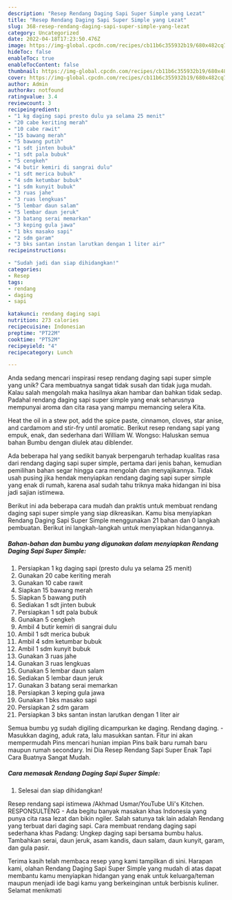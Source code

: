 ```yaml
---
description: "Resep Rendang Daging Sapi Super Simple yang Lezat"
title: "Resep Rendang Daging Sapi Super Simple yang Lezat"
slug: 368-resep-rendang-daging-sapi-super-simple-yang-lezat
category: Uncategorized
date: 2022-04-18T17:23:50.476Z
image: https://img-global.cpcdn.com/recipes/cb11b6c355932b19/680x482cq70/rendang-daging-sapi-super-simple-foto-resep-utama.jpg
hideToc: false
enableToc: true
enableTocContent: false
thumbnail: https://img-global.cpcdn.com/recipes/cb11b6c355932b19/680x482cq70/rendang-daging-sapi-super-simple-foto-resep-utama.jpg
cover: https://img-global.cpcdn.com/recipes/cb11b6c355932b19/680x482cq70/rendang-daging-sapi-super-simple-foto-resep-utama.jpg
author: Admin
authorAv: notfound
ratingvalue: 3.4
reviewcount: 3
recipeingredient:
- "1 kg daging sapi presto dulu ya selama 25 menit"
- "20 cabe keriting merah"
- "10 cabe rawit"
- "15 bawang merah"
- "5 bawang putih"
- "1 sdt jinten bubuk"
- "1 sdt pala bubuk"
- "5 cengkeh"
- "4 butir kemiri di sangrai dulu"
- "1 sdt merica bubuk"
- "4 sdm ketumbar bubuk"
- "1 sdm kunyit bubuk"
- "3 ruas jahe"
- "3 ruas lengkuas"
- "5 lembar daun salam"
- "5 lembar daun jeruk"
- "3 batang serai memarkan"
- "3 keping gula jawa"
- "1 bks masako sapi"
- "2 sdm garam"
- "3 bks santan instan larutkan dengan 1 liter air"
recipeinstructions:

- "Sudah jadi dan siap dihidangkan!"
categories:
- Resep
tags:
- rendang
- daging
- sapi

katakunci: rendang daging sapi 
nutrition: 273 calories
recipecuisine: Indonesian
preptime: "PT22M"
cooktime: "PT52M"
recipeyield: "4"
recipecategory: Lunch

---
```





Anda sedang mencari inspirasi resep rendang daging sapi super simple yang unik? Cara membuatnya sangat tidak susah dan tidak juga mudah. Kalau salah mengolah maka hasilnya akan hambar dan bahkan tidak sedap. Padahal rendang daging sapi super simple yang enak seharusnya mempunyai aroma dan cita rasa yang mampu memancing selera Kita.





Heat the oil in a stew pot, add the spice paste, cinnamon, cloves, star anise, and cardamom and stir-fry until aromatic. Berikut resep rendang sapi yang empuk, enak, dan sederhana dari William W. Wongso: Haluskan semua bahan Bumbu dengan diulek atau diblender.

Ada beberapa hal yang sedikit banyak berpengaruh terhadap kualitas rasa dari rendang daging sapi super simple, pertama dari jenis bahan, kemudian pemilihan bahan segar hingga cara mengolah dan menyajikannya. Tidak usah pusing jika hendak menyiapkan rendang daging sapi super simple yang enak di rumah, karena asal sudah tahu triknya maka hidangan ini bisa jadi sajian istimewa.






Berikut ini ada beberapa cara mudah dan praktis untuk membuat rendang daging sapi super simple yang siap dikreasikan. Kamu bisa menyiapkan Rendang Daging Sapi Super Simple menggunakan 21 bahan dan 0 langkah pembuatan. Berikut ini langkah-langkah untuk menyiapkan hidangannya.

<!--inarticleads1-->

##### Bahan-bahan dan bumbu yang digunakan dalam menyiapkan Rendang Daging Sapi Super Simple:

1. Persiapkan 1 kg daging sapi (presto dulu ya selama 25 menit)
1. Gunakan 20 cabe keriting merah
1. Gunakan 10 cabe rawit
1. Siapkan 15 bawang merah
1. Siapkan 5 bawang putih
1. Sediakan 1 sdt jinten bubuk
1. Persiapkan 1 sdt pala bubuk
1. Gunakan 5 cengkeh
1. Ambil 4 butir kemiri di sangrai dulu
1. Ambil 1 sdt merica bubuk
1. Ambil 4 sdm ketumbar bubuk
1. Ambil 1 sdm kunyit bubuk
1. Gunakan 3 ruas jahe
1. Gunakan 3 ruas lengkuas
1. Gunakan 5 lembar daun salam
1. Sediakan 5 lembar daun jeruk
1. Gunakan 3 batang serai memarkan
1. Persiapkan 3 keping gula jawa
1. Gunakan 1 bks masako sapi
1. Persiapkan 2 sdm garam
1. Persiapkan 3 bks santan instan larutkan dengan 1 liter air


Semua bumbu yg sudah digiling dicampurkan ke daging. Rendang daging. - Masukkan daging, aduk rata, lalu masukkan santan. Fitur ini akan mempermudah Pins mencari hunian impian Pins baik baru rumah baru maupun rumah secondary. Ini Dia Resep Rendang Sapi Super Enak Tapi Cara Buatnya Sangat Mudah. 

<!--inarticleads2-->

##### Cara memasak Rendang Daging Sapi Super Simple:


1. Selesai dan siap dihidangkan!

Resep rendang sapi istimewa /Akhmad Usmar/YouTube Uli&#39;s Kitchen. RESPONSULTENG - Ada begitu banyak masakan khas Indonesia yang punya cita rasa lezat dan bikin ngiler. Salah satunya tak lain adalah Rendang yang terbuat dari daging sapi. Cara membuat rendang daging sapi sederhana khas Padang: Ungkep daging sapi bersama bumbu halus. Tambahkan serai, daun jeruk, asam kandis, daun salam, daun kunyit, garam, dan gula pasir. 

Terima kasih telah membaca resep yang kami tampilkan di sini. Harapan kami, olahan Rendang Daging Sapi Super Simple yang mudah di atas dapat membantu kamu menyiapkan hidangan yang enak untuk keluarga/teman maupun menjadi ide bagi kamu yang berkeinginan untuk berbisnis kuliner. Selamat menikmati

